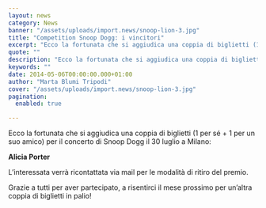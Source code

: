 ```yaml
---
layout: news
category: News
banner: "/assets/uploads/import.news/snoop-lion-3.jpg"
title: "Competition Snoop Dogg: i vincitori"
excerpt: "Ecco la fortunata che si aggiudica una coppia di biglietti (1 per sé + 1 per un suo amico) per il concerto di Snoop Dogg il 30 luglio a Milano: Alicia Porter L’interessata verrà ricontattata via mail per le modalità di ritiro del premio. Grazie a tutti per aver partecipato, a risentirci il mese prossimo [&hellip"
quote: ""
description: "Ecco la fortunata che si aggiudica una coppia di biglietti (1 per sé + 1 per un suo amico) per il concerto di Snoop Dogg il 30 luglio a Milano: Alicia Porter L’interessata verrà ricontattata via mail per le modalità di ritiro del premio. Grazie a tutti per aver partecipato, a risentirci il mese prossimo [&hellip"
keywords: ""
date: 2014-05-06T00:00:00.000+01:00
author: "Marta Blumi Tripodi"
cover: "/assets/uploads/import.news/snoop-lion-3.jpg"
pagination:
  enabled: true

---
```


[](https://hotmc.com/wp-content/uploads/2013/06/snoop-lion-3.jpg)

Ecco la fortunata che si aggiudica una coppia di biglietti (1 per sé + 1 per un suo amico) per il concerto di Snoop Dogg il 30 luglio a Milano:

**Alicia Porter**

L’interessata verrà ricontattata via mail per le modalità di ritiro del premio.

Grazie a tutti per aver partecipato, a risentirci il mese prossimo per un’altra coppia di biglietti in palio!